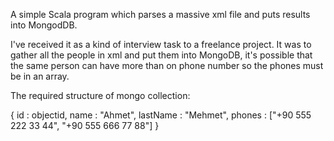 A simple Scala program which parses a massive xml file and puts results into MongodDB.

I've received it as a kind of interview task to a freelance project. It was to gather all the people in xml and put them into MongoDB, it's possible that the same person can have more than on phone number so the phones must be in an array.

The required structure of mongo collection:

{
	id : objectid,
	name : "Ahmet",
	lastName : "Mehmet",
	phones : ["+90 555 222 33 44", "+90 555 666 77 88"]
}
